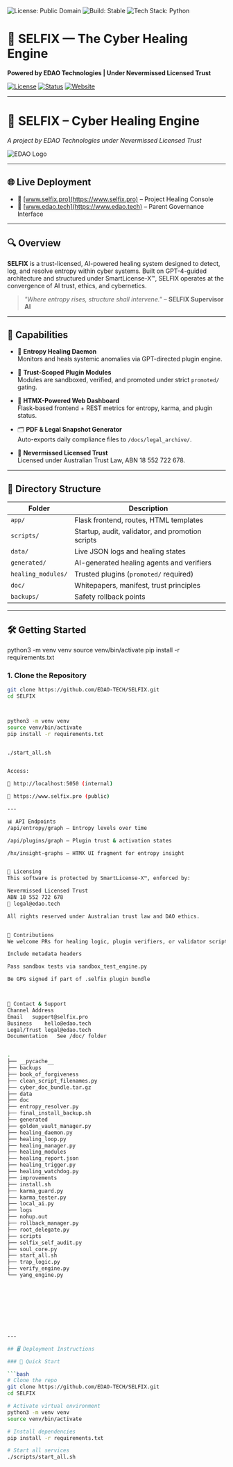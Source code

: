 ![License: Public Domain](https://img.shields.io/badge/license-CC0_1.0-lightgrey.svg)
![Build: Stable](https://img.shields.io/badge/build-passing-brightgreen)
![Tech Stack: Python](https://img.shields.io/badge/stack-python%203.10-blue)


# 🧬 SELFIX — The Cyber Healing Engine
**Powered by EDAO Technologies | Under Nevermissed Licensed Trust**

[![License](https://img.shields.io/badge/license-SmartLicense--X™-blue.svg)](./LICENSE)
[![Status](https://img.shields.io/badge/Status-Active-green.svg)]()
[![Website](https://img.shields.io/badge/Live%20Demo-www.selfix.pro-blue.svg)](https://www.selfix.pro)

---

# 🧬 SELFIX – Cyber Healing Engine  
_A project by EDAO Technologies under Nevermissed Licensed Trust_

![EDAO Logo](https://www.selfix.pro/static/edao_logo.png)

---

## 🌐 Live Deployment
- 🔗 [www.selfix.pro](https://www.selfix.pro) – Project Healing Console  
- 🏢 [www.edao.tech](https://www.edao.tech) – Parent Governance Interface

---

## 🔍 Overview

**SELFIX** is a trust-licensed, AI-powered healing system designed to detect, log, and resolve entropy within cyber systems. Built on GPT-4-guided architecture and structured under SmartLicense-X™, SELFIX operates at the convergence of AI trust, ethics, and cybernetics.

> _"Where entropy rises, structure shall intervene."_ – **SELFIX Supervisor AI**

---

## 🚀 Capabilities

- 🧠 **Entropy Healing Daemon**  
  Monitors and heals systemic anomalies via GPT-directed plugin engine.

- 🔐 **Trust-Scoped Plugin Modules**  
  Modules are sandboxed, verified, and promoted under strict `promoted/` gating.

- 🧪 **HTMX-Powered Web Dashboard**  
  Flask-based frontend + REST metrics for entropy, karma, and plugin status.

- 🗂️ **PDF & Legal Snapshot Generator**  
  Auto-exports daily compliance files to `/docs/legal_archive/`.

- 🪪 **Nevermissed Licensed Trust**  
  Licensed under Australian Trust Law, ABN 18 552 722 678.

---

## 📁 Directory Structure

| Folder                  | Description                                      |
|-------------------------|--------------------------------------------------|
| `app/`                 | Flask frontend, routes, HTML templates           |
| `scripts/`             | Startup, audit, validator, and promotion scripts |
| `data/`                | Live JSON logs and healing states                |
| `generated/`           | AI-generated healing agents and verifiers        |
| `healing_modules/`     | Trusted plugins (`promoted/` required)           |
| `doc/`                 | Whitepapers, manifest, trust principles          |
| `backups/`             | Safety rollback points                           |

---

## 🛠️ Getting Started

python3 -m venv venv
source venv/bin/activate
pip install -r requirements.txt






### 1. Clone the Repository

```bash
git clone https://github.com/EDAO-TECH/SELFIX.git
cd SELFIX



python3 -m venv venv
source venv/bin/activate
pip install -r requirements.txt


./start_all.sh


Access:

📍 http://localhost:5050 (internal)

📍 https://www.selfix.pro (public)

---

📊 API Endpoints
/api/entropy/graph — Entropy levels over time

/api/plugins/graph — Plugin trust & activation states

/hx/insight-graphs — HTMX UI fragment for entropy insight


🧾 Licensing
This software is protected by SmartLicense-X™, enforced by:

Nevermissed Licensed Trust
ABN 18 552 722 678
📧 legal@edao.tech

All rights reserved under Australian trust law and DAO ethics.


🤝 Contributions
We welcome PRs for healing logic, plugin verifiers, or validator scripts. All submissions must:

Include metadata headers

Pass sandbox tests via sandbox_test_engine.py

Be GPG signed if part of .selfix plugin bundle



📣 Contact & Support
Channel	Address
Email	support@selfix.pro
Business	hello@edao.tech
Legal/Trust	legal@edao.tech
Documentation	See /doc/ folder


.
├── __pycache__
├── backups
├── book_of_forgiveness
├── clean_script_filenames.py
├── cyber_doc_bundle.tar.gz
├── data
├── doc
├── entropy_resolver.py
├── final_install_backup.sh
├── generated
├── golden_vault_manager.py
├── healing_daemon.py
├── healing_loop.py
├── healing_manager.py
├── healing_modules
├── healing_report.json
├── healing_trigger.py
├── healing_watchdog.py
├── improvements
├── install.sh
├── karma_guard.py
├── karma_tester.py
├── local_ai.py
├── logs
├── nohup.out
├── rollback_manager.py
├── root_delegate.py
├── scripts
├── selfix_self_audit.py
├── soul_core.py
├── start_all.sh
├── trap_logic.py
├── verify_engine.py
└── yang_engine.py









---

## 🖥️ Deployment Instructions

### 🚀 Quick Start

```bash
# Clone the repo
git clone https://github.com/EDAO-TECH/SELFIX.git
cd SELFIX

# Activate virtual environment
python3 -m venv venv
source venv/bin/activate

# Install dependencies
pip install -r requirements.txt

# Start all services
./scripts/start_all.sh
